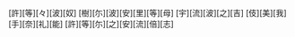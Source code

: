 [許][等][々][波][奴] [樹][尓][波][安][里][等][母] [宇][流][波][之][吉] [伎][美][我][手][奈][礼][能] [許][等][尓][之][安][流][倍][志]
